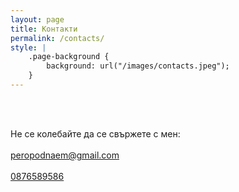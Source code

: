 ```yaml
---
layout: page
title: Контакти
permalink: /contacts/
style: |
    .page-background {
        background: url("/images/contacts.jpeg");
    }
---
```


<br>
<br>
	
Не се колебайте да се свържете с мен: 
<br>
<br>
 [peropodnaem@gmail.com](peropodnaem@gmail.com)
<br>
<br>
 [0876589586](0876589586)
<br>
<br>
